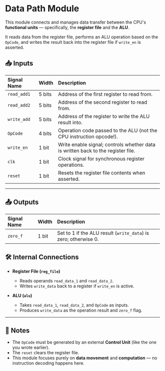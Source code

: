 # Data Path Module

This module connects and manages data transfer between the CPU's **functional units** — specifically, the **register file** and the **ALU**.

It reads data from the register file, performs an ALU operation based on the `OpCode`, and writes the result back into the register file if `write_en` is asserted.


## 📥 Inputs

| Signal Name | Width    | Description |
|:------------|:---------|:------------|
| `read_add1` | 5 bits    | Address of the first register to read from. |
| `read_add2` | 5 bits    | Address of the second register to read from. |
| `write_add` | 5 bits    | Address of the register to write the ALU result into. |
| `OpCode`    | 4 bits    | Operation code passed to the ALU (not the CPU instruction opcode!). |
| `write_en`  | 1 bit     | Write enable signal; controls whether data is written back to the register file. |
| `clk`       | 1 bit     | Clock signal for synchronous register operations. |
| `reset`     | 1 bit     | Resets the register file contents when asserted. |

---

## 📤 Outputs

| Signal Name | Width    | Description |
|:------------|:---------|:------------|
| `zero_f`    | 1 bit     | Set to 1 if the ALU result (`write_data`) is zero; otherwise 0. |


## 🛠️ Internal Connections

- **Register File (`reg_file`)**
  - Reads operands `read_data_1` and `read_data_2`.
  - Writes `write_data` back to a register if `write_en` is active.

- **ALU (`alu`)**
  - Takes `read_data_1`, `read_data_2`, and `OpCode` as inputs.
  - Produces `write_data` as the operation result and `zero_f` flag.

---

## 📝 Notes

- The `OpCode` must be generated by an external **Control Unit** (like the one you wrote earlier).
- The `reset` clears the register file.
- This module focuses purely on **data movement** and **computation** — no instruction decoding happens here.
